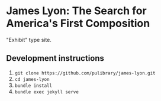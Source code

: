 # James Lyon: The Search for America's First Composition

"Exhibit" type site.

## Development instructions

1. `git clone https://github.com/pulibrary/james-lyon.git` 
2. `cd james-lyon`
3. `bundle install`
4. `bundle exec jekyll serve`